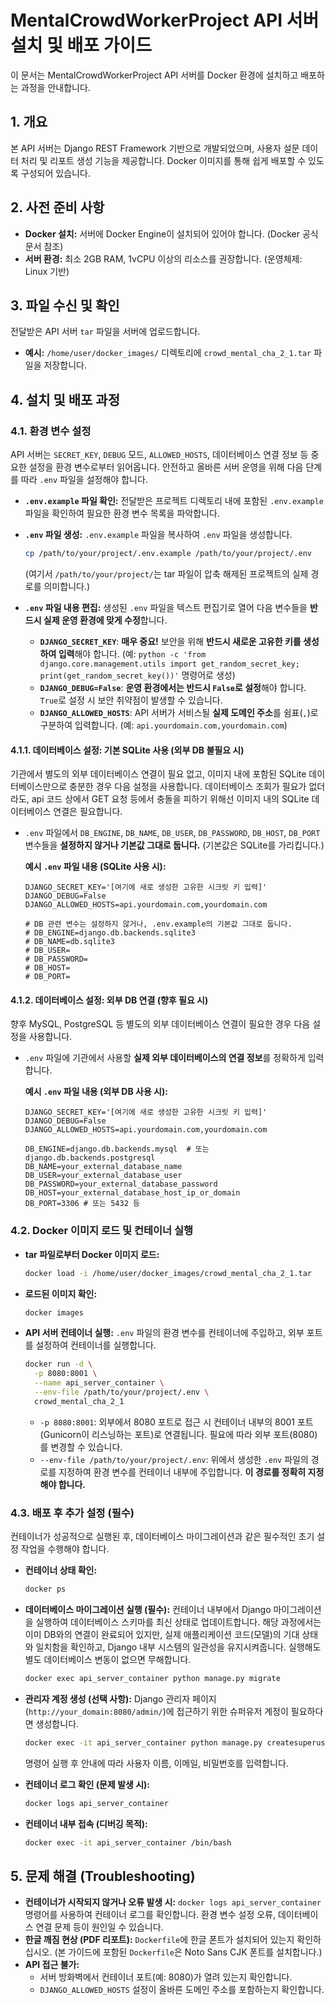 # MentalCrowdWorkerProject API 서버 설치 및 배포 가이드

이 문서는 MentalCrowdWorkerProject API 서버를 Docker 환경에 설치하고 배포하는 과정을 안내합니다.

## 1. 개요

본 API 서버는 Django REST Framework 기반으로 개발되었으며, 사용자 설문 데이터 처리 및 리포트 생성 기능을 제공합니다. Docker 이미지를 통해 쉽게 배포할 수 있도록 구성되어 있습니다.

## 2. 사전 준비 사항

* **Docker 설치:** 서버에 Docker Engine이 설치되어 있어야 합니다. (Docker 공식 문서 참조)
* **서버 환경:** 최소 2GB RAM, 1vCPU 이상의 리소스를 권장합니다. (운영체제: Linux 기반)

## 3. 파일 수신 및 확인

전달받은 API 서버 `tar` 파일을 서버에 업로드합니다.

* **예시:** `/home/user/docker_images/` 디렉토리에 `crowd_mental_cha_2_1.tar` 파일을 저장합니다.

## 4. 설치 및 배포 과정

### 4.1. 환경 변수 설정

API 서버는 `SECRET_KEY`, `DEBUG` 모드, `ALLOWED_HOSTS`, 데이터베이스 연결 정보 등 중요한 설정을 환경 변수로부터 읽어옵니다. 안전하고 올바른 서버 운영을 위해 다음 단계를 따라 `.env` 파일을 설정해야 합니다.

* **`.env.example` 파일 확인:** 전달받은 프로젝트 디렉토리 내에 포함된 `.env.example` 파일을 확인하여 필요한 환경 변수 목록을 파악합니다.
* **`.env` 파일 생성:** `.env.example` 파일을 복사하여 `.env` 파일을 생성합니다.

  ```bash
  cp /path/to/your/project/.env.example /path/to/your/project/.env
  ```

  (여기서 `/path/to/your/project/`는 tar 파일이 압축 해제된 프로젝트의 실제 경로를 의미합니다.)
* **`.env` 파일 내용 편집:** 생성된 `.env` 파일을 텍스트 편집기로 열어 다음 변수들을 **반드시 실제 운영 환경에 맞게 수정**합니다.

  * **`DJANGO_SECRET_KEY`**: **매우 중요!** 보안을 위해 **반드시 새로운 고유한 키를 생성하여 입력**해야 합니다. (예: `python -c 'from django.core.management.utils import get_random_secret_key; print(get_random_secret_key())'` 명령어로 생성)
  * **`DJANGO_DEBUG=False`**: **운영 환경에서는 반드시 `False`로 설정**해야 합니다. `True`로 설정 시 보안 취약점이 발생할 수 있습니다.
  * **`DJANGO_ALLOWED_HOSTS`**: API 서버가 서비스될 **실제 도메인 주소**를 쉼표(`,`)로 구분하여 입력합니다. (예: `api.yourdomain.com,yourdomain.com`)

#### 4.1.1. 데이터베이스 설정: 기본 SQLite 사용 (외부 DB 불필요 시)

기관에서 별도의 외부 데이터베이스 연결이 필요 없고, 이미지 내에 포함된 SQLite 데이터베이스만으로 충분한 경우 다음 설정을 사용합니다. 데이터베이스 조회가 필요가 없더라도, api 코드 상에서 GET 요청 등에서 충돌을 피하기 위해선 이미지 내의 SQLite 데이터베이스 연결은 필요합니다.

* `.env` 파일에서 `DB_ENGINE`, `DB_NAME`, `DB_USER`, `DB_PASSWORD`, `DB_HOST`, `DB_PORT` 변수들을 **설정하지 않거나 기본값 그대로 둡니다.** (기본값은 SQLite를 가리킵니다.)

  **예시 `.env` 파일 내용 (SQLite 사용 시):**

  ```
  DJANGO_SECRET_KEY='[여기에 새로 생성한 고유한 시크릿 키 입력]'
  DJANGO_DEBUG=False
  DJANGO_ALLOWED_HOSTS=api.yourdomain.com,yourdomain.com

  # DB 관련 변수는 설정하지 않거나, .env.example의 기본값 그대로 둡니다.
  # DB_ENGINE=django.db.backends.sqlite3
  # DB_NAME=db.sqlite3
  # DB_USER=
  # DB_PASSWORD=
  # DB_HOST=
  # DB_PORT=
  ```

#### 4.1.2. 데이터베이스 설정: 외부 DB 연결 (향후 필요 시)

향후 MySQL, PostgreSQL 등 별도의 외부 데이터베이스 연결이 필요한 경우 다음 설정을 사용합니다.

* `.env` 파일에 기관에서 사용할 **실제 외부 데이터베이스의 연결 정보**를 정확하게 입력합니다.

  **예시 `.env` 파일 내용 (외부 DB 사용 시):**

  ```
  DJANGO_SECRET_KEY='[여기에 새로 생성한 고유한 시크릿 키 입력]'
  DJANGO_DEBUG=False
  DJANGO_ALLOWED_HOSTS=api.yourdomain.com,yourdomain.com

  DB_ENGINE=django.db.backends.mysql  # 또는 django.db.backends.postgresql
  DB_NAME=your_external_database_name
  DB_USER=your_external_database_user
  DB_PASSWORD=your_external_database_password
  DB_HOST=your_external_database_host_ip_or_domain
  DB_PORT=3306 # 또는 5432 등
  ```

### 4.2. Docker 이미지 로드 및 컨테이너 실행

* **tar 파일로부터 Docker 이미지 로드:**

  ```bash
  docker load -i /home/user/docker_images/crowd_mental_cha_2_1.tar
  ```
* **로드된 이미지 확인:**

  ```bash
  docker images
  ```
* **API 서버 컨테이너 실행:**
  `.env` 파일의 환경 변수를 컨테이너에 주입하고, 외부 포트를 설정하여 컨테이너를 실행합니다.

  ```bash
  docker run -d \
    -p 8080:8001 \
    --name api_server_container \
    --env-file /path/to/your/project/.env \
    crowd_mental_cha_2_1
  ```

  * `-p 8080:8001`: 외부에서 8080 포트로 접근 시 컨테이너 내부의 8001 포트(Gunicorn이 리스닝하는 포트)로 연결됩니다. 필요에 따라 외부 포트(8080)를 변경할 수 있습니다.
  * `--env-file /path/to/your/project/.env`: 위에서 생성한 `.env` 파일의 경로를 지정하여 환경 변수를 컨테이너 내부에 주입합니다. **이 경로를 정확히 지정해야 합니다.**

### 4.3. 배포 후 추가 설정 (필수)

컨테이너가 성공적으로 실행된 후, 데이터베이스 마이그레이션과 같은 필수적인 초기 설정 작업을 수행해야 합니다.

* **컨테이너 상태 확인:**

  ```bash
  docker ps
  ```
* **데이터베이스 마이그레이션 실행 (필수):**
  컨테이너 내부에서 Django 마이그레이션을 실행하여 데이터베이스 스키마를 최신 상태로 업데이트합니다. 해당 과정에서는 이미 DB와의 연결이 완료되어 있지만, 실제 애플리케이션 코드(모델)의 기대 상태와 일치함을 확인하고, Django 내부 시스템의 일관성을 유지시켜줍니다. 실행해도 별도 데이터베이스 변동이 없으면 무해합니다.

  ```bash
  docker exec api_server_container python manage.py migrate
  ```
* **관리자 계정 생성 (선택 사항):**
  Django 관리자 페이지(`http://your_domain:8080/admin/`)에 접근하기 위한 슈퍼유저 계정이 필요하다면 생성합니다.

  ```bash
  docker exec -it api_server_container python manage.py createsuperuser
  ```

  명령어 실행 후 안내에 따라 사용자 이름, 이메일, 비밀번호를 입력합니다.
* **컨테이너 로그 확인 (문제 발생 시):**

  ```bash
  docker logs api_server_container
  ```
* **컨테이너 내부 접속 (디버깅 목적):**

  ```bash
  docker exec -it api_server_container /bin/bash
  ```

## 5. 문제 해결 (Troubleshooting)

* **컨테이너가 시작되지 않거나 오류 발생 시:**
  `docker logs api_server_container` 명령어를 사용하여 컨테이너 로그를 확인합니다. 환경 변수 설정 오류, 데이터베이스 연결 문제 등이 원인일 수 있습니다.
* **한글 깨짐 현상 (PDF 리포트):**
  `Dockerfile`에 한글 폰트가 설치되어 있는지 확인하십시오. (본 가이드에 포함된 `Dockerfile`은 Noto Sans CJK 폰트를 설치합니다.)
* **API 접근 불가:**
  * 서버 방화벽에서 컨테이너 포트(예: 8080)가 열려 있는지 확인합니다.
  * `DJANGO_ALLOWED_HOSTS` 설정이 올바른 도메인 주소를 포함하는지 확인합니다.
